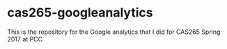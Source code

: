 # cas265-googleanalytics
This is the repository for the Google analytics that I did for CAS265 Spring 2017 at PCC
